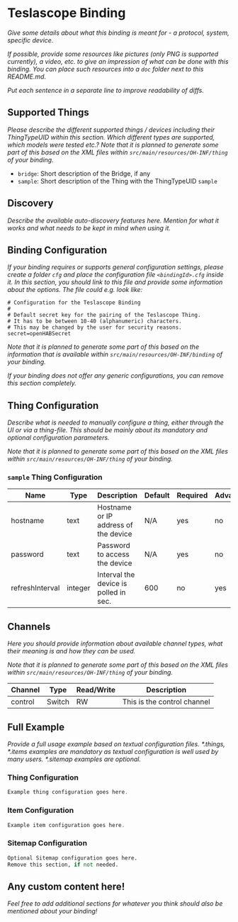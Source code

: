 # Teslascope Binding

_Give some details about what this binding is meant for - a protocol, system, specific device._

_If possible, provide some resources like pictures (only PNG is supported currently), a video, etc. to give an impression of what can be done with this binding._
_You can place such resources into a `doc` folder next to this README.md._

_Put each sentence in a separate line to improve readability of diffs._

## Supported Things

_Please describe the different supported things / devices including their ThingTypeUID within this section._
_Which different types are supported, which models were tested etc.?_
_Note that it is planned to generate some part of this based on the XML files within ```src/main/resources/OH-INF/thing``` of your binding._

- `bridge`: Short description of the Bridge, if any
- `sample`: Short description of the Thing with the ThingTypeUID `sample`

## Discovery

_Describe the available auto-discovery features here._
_Mention for what it works and what needs to be kept in mind when using it._

## Binding Configuration

_If your binding requires or supports general configuration settings, please create a folder ```cfg``` and place the configuration file ```<bindingId>.cfg``` inside it._
_In this section, you should link to this file and provide some information about the options._
_The file could e.g. look like:_

```
# Configuration for the Teslascope Binding
#
# Default secret key for the pairing of the Teslascope Thing.
# It has to be between 10-40 (alphanumeric) characters.
# This may be changed by the user for security reasons.
secret=openHABSecret
```

_Note that it is planned to generate some part of this based on the information that is available within ```src/main/resources/OH-INF/binding``` of your binding._

_If your binding does not offer any generic configurations, you can remove this section completely._

## Thing Configuration

_Describe what is needed to manually configure a thing, either through the UI or via a thing-file._
_This should be mainly about its mandatory and optional configuration parameters._

_Note that it is planned to generate some part of this based on the XML files within ```src/main/resources/OH-INF/thing``` of your binding._

### `sample` Thing Configuration

| Name            | Type    | Description                           | Default | Required | Advanced |
|-----------------|---------|---------------------------------------|---------|----------|----------|
| hostname        | text    | Hostname or IP address of the device  | N/A     | yes      | no       |
| password        | text    | Password to access the device         | N/A     | yes      | no       |
| refreshInterval | integer | Interval the device is polled in sec. | 600     | no       | yes      |

## Channels

_Here you should provide information about available channel types, what their meaning is and how they can be used._

_Note that it is planned to generate some part of this based on the XML files within ```src/main/resources/OH-INF/thing``` of your binding._

| Channel | Type   | Read/Write | Description                 |
|---------|--------|------------|-----------------------------|
| control | Switch | RW         | This is the control channel |

## Full Example

_Provide a full usage example based on textual configuration files._
_*.things, *.items examples are mandatory as textual configuration is well used by many users._
_*.sitemap examples are optional._

### Thing Configuration

```java
Example thing configuration goes here.
```
### Item Configuration

```java
Example item configuration goes here.
```

### Sitemap Configuration

```perl
Optional Sitemap configuration goes here.
Remove this section, if not needed.
```

## Any custom content here!

_Feel free to add additional sections for whatever you think should also be mentioned about your binding!_
